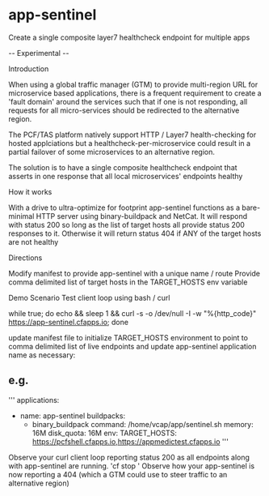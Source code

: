 # app-sentinel
Create a single composite layer7 healthcheck endpoint for multiple apps

-- Experimental --

Introduction

When using a global traffic manager (GTM) to provide multi-region URL for microservice based applications, there is a frequent requirement to create a 'fault domain' around the services such that if one is not responding, all requests for all micro-services should be redirected to the alternative region.

The PCF/TAS platform natively support HTTP / Layer7 health-checking for hosted applciations but a healthcheck-per-microservice could result in a partial failover of some microservices to an alternative region. 

The solution is to have a single composite healthcheck endpoint that asserts in one response that all local microservices' endpoints healthy


How it works

With a drive to ultra-optimize for footprint app-sentinel functions as a bare-minimal HTTP server using binary-buildpack and NetCat. It will respond with status 200 so long as the list of target hosts all provide status 200 responses to it. Otherwise it will return status 404 if ANY of the target hosts are not healthy


Directions

Modify manifest to provide app-sentinel with a unique name / route
Provide comma delimited list of target hosts in the TARGET_HOSTS env variable

Demo Scenario
Test client loop using bash / curl

  while true; do echo && sleep 1 && curl -s -o /dev/null -I -w "%{http_code}" https://app-sentinel.cfapps.io; done
  
update manifest file to initialize TARGET_HOSTS environment to point to comma delimited list of live endpoints and update app-sentinel application name as necessary:

e.g.
---
'''
applications:
- name: app-sentinel
  buildpacks:
    - binary_buildpack
  command: /home/vcap/app/sentinel.sh
  memory: 16M
  disk_quota: 16M
  env:
     TARGET_HOSTS: https://pcfshell.cfapps.io,https://appmedictest.cfapps.io
'''     

Observe your curl client loop reporting status 200 as all endpoints along with app-sentinel are running.
'cf stop <app1>'
Observe how your app-sentinel is now reporting a 404 (which a GTM could use to steer traffic to an alternative region)



